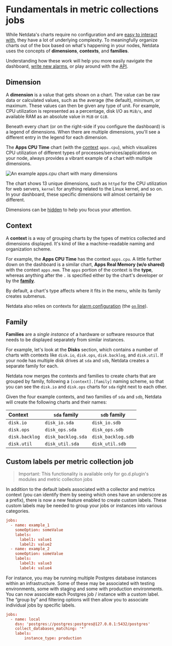 # Fundamentals in metric collections jobs

While Netdata's charts require no configuration and are [easy to interact with](https://github.com/netdata/netdata/blob/master/docs/cloud/visualize/interact-new-charts.md),
they have a lot of underlying complexity. To meaningfully organize charts out of the box based on what's happening in
your nodes, Netdata uses the concepts of **dimensions**, **contexts**, and **families**. 

Understanding how these work will help you more easily navigate the dashboard, 
[write new alarms](https://github.com/netdata/netdata/blob/master/health/REFERENCE.md), or play around 
with the [API](https://github.com/netdata/netdata/blob/master/web/api/README.md).

## Dimension

A **dimension** is a value that gets shown on a chart. The value can be raw data or calculated values, such as the
average (the default), minimum, or maximum. These values can then be given any type of unit. For example, CPU
utilization is represented as a percentage, disk I/O as `MiB/s`, and available RAM as an absolute value in `MiB` or
`GiB`.

Beneath every chart (or on the right-side if you configure the dashboard) is a legend of dimensions. When there are
multiple dimensions, you'll see a different entry in the legend for each dimension.

The **Apps CPU Time** chart (with the [context](#context) `apps.cpu`), which visualizes CPU utilization of
different types of processes/services/applications on your node, always provides a vibrant example of a chart with
multiple dimensions.

![An example apps.cpu chart with many
dimensions](https://user-images.githubusercontent.com/1153921/114207816-a5cb7400-9911-11eb-8800-06f60b745f9c.png)

The chart shows 13 unique dimensions, such as `httpd` for the CPU utilization for web servers, `kernel` for anything
related to the Linux kernel, and so on. In your dashboard, these specific dimensions will almost certainly be different.

Dimensions can be [hidden](https://github.com/netdata/netdata/blob/master/docs/cloud/visualize/interact-new-charts.md#show-and-hide-dimensions) to help you focus your
attention.

## Context

A **context** is a way of grouping charts by the types of metrics collected and dimensions displayed. It's kind of like
a machine-readable naming and organization scheme.

For example, the **Apps CPU Time** has the context `apps.cpu`. A little further down on the dashboard is a similar
chart, **Apps Real Memory (w/o shared)** with the context `apps.mem`. The `apps` portion of the context is the **type**,
whereas anything after the `.` is specified either by the chart's developer or by the [**family**](#family). 

By default, a chart's type affects where it fits in the menu, while its family creates submenus.

Netdata also relies on contexts for [alarm configuration](https://github.com/netdata/netdata/blob/master/health/REFERENCE.md) (the [`on`
line](https://github.com/netdata/netdata/blob/master/health/REFERENCE.md#alarm-line-on)).

## Family

**Families** are a _single instance_ of a hardware or software resource that needs to be displayed separately from
similar instances.

For example, let's look at the **Disks** section, which contains a number of charts with contexts like `disk.io`,
`disk.ops`, `disk.backlog`, and `disk.util`.  If your node has multiple disk drives at `sda` and `sdb`, Netdata creates
a separate family for each.

Netdata now merges the contexts and families to create charts that are grouped by family, following a
`[context].[family]` naming scheme, so that you can see the `disk.io` and `disk.ops` charts for `sda` right next to each
other.

Given the four example contexts, and two families of `sda` and `sdb`, Netdata will create the following charts and their
names:

| Context        | `sda` family       | `sdb` family       |
| :------------- | ------------------ | ------------------ |
| `disk.io`      | `disk_io.sda`      | `disk_io.sdb`      |
| `disk.ops`     | `disk_ops.sda`     | `disk_ops.sdb`     |
| `disk.backlog` | `disk_backlog.sda` | `disk_backlog.sdb` |
| `disk.util`    | `disk_util.sda`    | `disk_util.sdb`    |


## Custom labels per metric collection job

> Important: This functionality is available only for go.d.plugin's modules and metric colleciton jobs

In addition to the default labels associated with a collector and metrics context (you can identify them by seeing which ones have an underscore as a prefix), there is now a new feature enabled to create custom labels. These custom labels may be needed to group your jobs or instances into various categories.



```conf
jobs:
  - name: example_1
    someOption: someValue
    labels:
      label1: value1
      label2: value2
  - name: example_2
    someOption: someValue
    labels:
      label3: value3
      label4: value4
```

For instance, you may be running multiple Postgres database instances within an infrastructure. Some of these may be associated with testing environments, some with staging and some with production environments. You can now associate each Postgres job / instance with a custom label. The “group by” and filtering options will then allow you to associate individual jobs by specific labels.

```conf
jobs:
  - name: local
    dsn: 'postgres://postgres:postgres@127.0.0.1:5432/postgres'
    collect_databases_matching: '*'
    labels:
        instance_type: production
```
